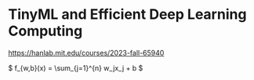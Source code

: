 

# TinyML and Efficient Deep Learning Computing
https://hanlab.mit.edu/courses/2023-fall-65940

$
f_{w,b}(x) = \sum_{j=1}^{n} w_jx_j + b
$